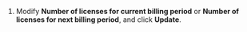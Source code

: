 1. Modify **Number of licenses for current billing period** or **Number of
   licenses for next billing period**, and click **Update**.
